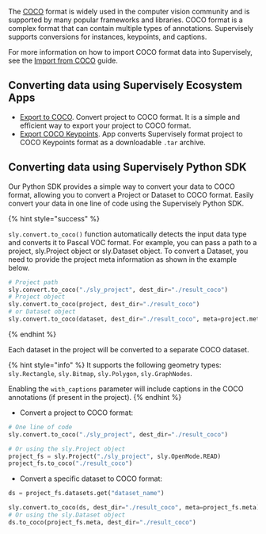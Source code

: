The [COCO](https://cocodataset.org/#home) format is widely used in the computer vision community and is supported by many popular frameworks and libraries. COCO format is a complex format that can contain multiple types of annotations. Supervisely supports conversions for instances, keypoints, and captions.

For more information on how to import COCO format data into Supervisely, see the [Import from COCO](../../import/import/supported-formats-images/coco.md) guide.

## Converting data using Supervisely Ecosystem Apps

- [Export to COCO](https://ecosystem.supervisely.com/apps/export-to-coco). Convert project to COCO format. It is a simple and efficient way to export your project to COCO format.
- [Export COCO Keypoints](https://ecosystem.supervisely.com/apps/export-coco-keypoints). App converts Supervisely format project to COCO Keypoints format as a downloadable `.tar` archive.

## Converting data using Supervisely Python SDK

Our Python SDK provides a simple way to convert your data to COCO format, allowing you to convert a Project or Dataset to COCO format. Easily convert your data in one line of code using the Supervisely Python SDK.

{% hint style="success" %}

`sly.convert.to_coco()` function automatically detects the input data type and converts it to Pascal VOC format. For example, you can pass a path to a project, sly.Project object or sly.Dataset object. To convert a Dataset, you need to provide the project meta information as shown in the example below.

```python
# Project path
sly.convert.to_coco("./sly_project", dest_dir="./result_coco")
# Project object
sly.convert.to_coco(project, dest_dir="./result_coco")
# or Dataset object
sly.convert.to_coco(dataset, dest_dir="./result_coco", meta=project.meta)
```

{% endhint %}

Each dataset in the project will be converted to a separate COCO dataset.

{% hint style="info" %}
It supports the following geometry types: `sly.Rectangle`, `sly.Bitmap`, `sly.Polygon`, `sly.GraphNodes`.

Enabling the `with_captions` parameter will include captions in the COCO annotations (if present in the project).
{% endhint %}

- Convert a project to COCO format:

```python
# One line of code
sly.convert.to_coco("./sly_project", dest_dir="./result_coco")

# Or using the sly.Project object
project_fs = sly.Project("./sly_project", sly.OpenMode.READ)
project_fs.to_coco("./result_coco")
```

- Convert a specific dataset to COCO format:

```python
ds = project_fs.datasets.get("dataset_name")

sly.convert.to_coco(ds, dest_dir="./result_coco", meta=project_fs.meta)
# Or using the sly.Dataset object
ds.to_coco(project_fs.meta, dest_dir="./result_coco")
```
